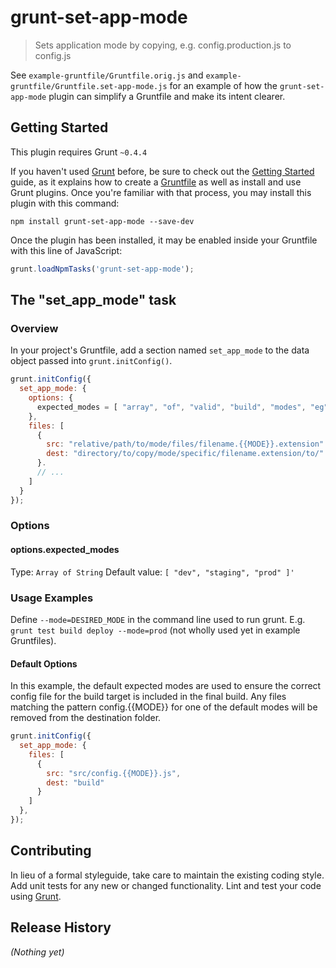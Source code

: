# grunt-set-app-mode

> Sets application mode by copying, e.g. config.production.js to config.js

See `example-gruntfile/Gruntfile.orig.js` and `example-gruntfile/Gruntfile.set-app-mode.js` for an example of how the `grunt-set-app-mode` plugin can simplify a Gruntfile and make its intent clearer.

## Getting Started
This plugin requires Grunt `~0.4.4`

If you haven't used [Grunt](http://gruntjs.com/) before, be sure to check out the [Getting Started](http://gruntjs.com/getting-started) guide, as it explains how to create a [Gruntfile](http://gruntjs.com/sample-gruntfile) as well as install and use Grunt plugins. Once you're familiar with that process, you may install this plugin with this command:

```shell
npm install grunt-set-app-mode --save-dev
```

Once the plugin has been installed, it may be enabled inside your Gruntfile with this line of JavaScript:

```js
grunt.loadNpmTasks('grunt-set-app-mode');
```

## The "set_app_mode" task

### Overview
In your project's Gruntfile, add a section named `set_app_mode` to the data object passed into `grunt.initConfig()`.

```js
grunt.initConfig({
  set_app_mode: {
    options: {
      expected_modes = [ "array", "of", "valid", "build", "modes", "eg", "production" ]
    },
    files: [
      {
        src: "relative/path/to/mode/files/filename.{{MODE}}.extension"
        dest: "directory/to/copy/mode/specific/filename.extension/to/"
      }.
      // ...
    ]
  }
});
```

### Options

#### options.expected_modes
Type: `Array of String`
Default value: `[ "dev", "staging", "prod" ]'`

### Usage Examples

Define `--mode=DESIRED_MODE` in the command line used to run grunt. E.g. `grunt test build deploy --mode=prod` (not wholly used yet in example Gruntfiles).

#### Default Options
In this example, the default expected modes are used to ensure the correct config file for the build target is included in the final build. Any files matching the pattern config.{{MODE}} for one of the default modes will be removed from the destination folder.

```js
grunt.initConfig({
  set_app_mode: {
    files: [
      {
        src: "src/config.{{MODE}}.js",
        dest: "build"
      }
    ]
  },
});
```

## Contributing
In lieu of a formal styleguide, take care to maintain the existing coding style. Add unit tests for any new or changed functionality. Lint and test your code using [Grunt](http://gruntjs.com/).

## Release History
_(Nothing yet)_
